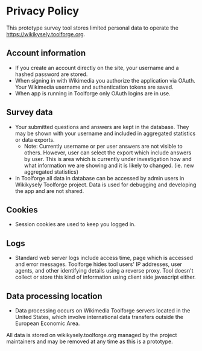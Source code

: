 # Privacy Policy

This prototype survey tool stores limited personal data to operate the https://wikikysely.toolforge.org.

## Account information
- If you create an account directly on the site, your username and a hashed password are stored.
- When signing in with Wikimedia you authorize the application via OAuth. Your Wikimedia username and authentication tokens are saved.
- When app is running in Toolforge only OAuth logins are in use.

## Survey data
- Your submitted questions and answers are kept in the database. They may be shown with your username and included in aggregated statistics or data exports. 
  - Note: Currently username or per user answers are not visible to others. However, user can select the export which include answers by user. This is area which is currently under investigation how and what information we are showing and it is likely to changed. (ie. new aggregated statistics)
- In Toolforge all data in database can be accessed by admin users in Wikikysely Toolforge project. Data is used for debugging and developing the app and are not shared.

## Cookies
- Session cookies are used to keep you logged in.

## Logs
- Standard web server logs include access time, page which is accessed and error messages. Toolforge hides tool users' IP addresses, user agents, and other identifying details using a reverse proxy. Tool doesn't collect or  store this kind of information using client side javascript either.

## Data processing location
- Data processing occurs on Wikimedia Toolforge servers located in the United States, which  involve international data transfers outside the European Economic Area.

All data is stored on wikikysely.toolforge.org managed by the project maintainers and may be removed at any time as this is a prototype.
